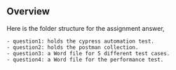 ## Overview

Here is the folder structure for the assignment answer, 

    - question1: holds the cypress automation test.
    - question2: holds the postman collection. 
    - question3: a Word file for 5 different test cases.
    - question4: a Word file for the performance test. 
        
